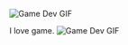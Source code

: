 ![Game Dev GIF](https://www.animatedimages.org/data/media/707/animated-welcome-image-0215.gif)

I love game. ![Game Dev GIF]([URL=https://www.animatedimages.org/cat-video-games-1629.htm][IMG]https://www.animatedimages.org/data/media/1629/animated-video-game-image-0002.gif[/IMG][/URL])
